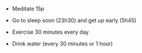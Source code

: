   

- Meditate 15p

- Go to sleep soon (23h30) and get up early (5h45)

- Exercise 30 minutes every day

- Drink water (every 30 minutes or 1 hour)